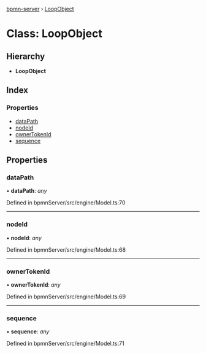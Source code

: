 [bpmn-server](../README.md) › [LoopObject](loopobject.md)

# Class: LoopObject

## Hierarchy

* **LoopObject**

## Index

### Properties

* [dataPath](loopobject.md#datapath)
* [nodeId](loopobject.md#nodeid)
* [ownerTokenId](loopobject.md#ownertokenid)
* [sequence](loopobject.md#sequence)

## Properties

###  dataPath

• **dataPath**: *any*

Defined in bpmnServer/src/engine/Model.ts:70

___

###  nodeId

• **nodeId**: *any*

Defined in bpmnServer/src/engine/Model.ts:68

___

###  ownerTokenId

• **ownerTokenId**: *any*

Defined in bpmnServer/src/engine/Model.ts:69

___

###  sequence

• **sequence**: *any*

Defined in bpmnServer/src/engine/Model.ts:71
